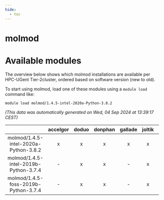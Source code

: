 ```yaml
---
hide:
  - toc
---
```


molmod
======

# Available modules


The overview below shows which molmod installations are available per HPC-UGent Tier-2cluster, ordered based on software version (new to old).

To start using molmod, load one of these modules using a `module load` command like:

```shell
module load molmod/1.4.5-intel-2020a-Python-3.8.2
```

*(This data was automatically generated on Wed, 04 Sep 2024 at 13:39:17 CEST)*  

| |accelgor|doduo|donphan|gallade|joltik|shinx|skitty|
| :---: | :---: | :---: | :---: | :---: | :---: | :---: | :---: |
|molmod/1.4.5-intel-2020a-Python-3.8.2|x|x|x|x|x|-|x|
|molmod/1.4.5-intel-2019b-Python-3.7.4|-|x|x|-|x|-|x|
|molmod/1.4.5-foss-2019b-Python-3.7.4|-|x|x|-|x|-|x|
